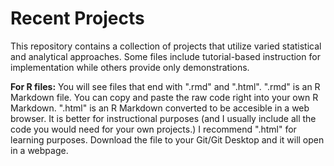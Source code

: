 # Recent Projects
This repository contains a collection of projects that utilize varied statistical and analytical approaches. Some files include tutorial-based instruction for implementation while others provide only demonstrations.  

**For R files:** You will see files that end with ".rmd" and ".html". ".rmd" is an R Markdown file. You can copy and paste the raw code right into your own R Markdown. ".html" is an R Markdown converted to be accesible in a web browser. It is better for instructional purposes (and I usually include all the code you would need for your own projects.) I recommend ".html" for learning purposes. Download the file to your Git/Git Desktop and it will open in a webpage.  
